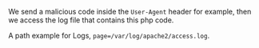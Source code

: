 
We send a malicious code inside the `User-Agent` header for example, then we access the log file that contains this php code.

A path example for Logs, `page=/var/log/apache2/access.log`.

